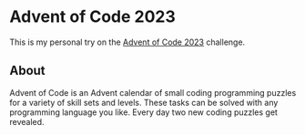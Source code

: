 # Advent of Code 2023

This is my personal try on the [Advent of Code 2023](https://adventofcode.com/2023) challenge.

## About

Advent of Code is an Advent calendar of small coding programming puzzles for a variety of skill sets and levels.
These tasks can be solved with any programming language you like.
Every day two new coding puzzles get revealed.
